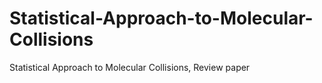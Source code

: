 # Statistical-Approach-to-Molecular-Collisions
Statistical Approach to Molecular Collisions, Review paper
